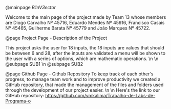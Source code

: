 @mainpage <DFN>B1nV3ector</DFN>

Welcome to the main page of the project made by <c>Team 13</c> whose members are Diogo Carvalho Nº 45716, Eduardo Mendes Nº 45916, Francisco Casais  Nº 45465, Guilherme Barata Nº 45779 and João Marques Nº 45722.

@page Project Page - Description of the Project

This project asks the user for 18 inputs, the 18 inputs are values that  should be between 6 and 28, after the inputs are validated a menu will be shown to the user with a series of options, which are mathematic operations.
 \n \n
@subpage SUB1 \n
@subpage SUB2

@page Github Page - Github Repository
To keep track of each other's progress, to manage team work and to improve productivity we created a GitHub repository, that made the management of the files and folders used through the development of our project easier. \n \n
Here's the link to our GitHub repository:
https://github.com/vmkalima/Trabalho-de-Labs-de-Programa-o
